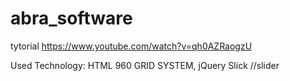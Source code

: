 # abra_software

tytorial https://www.youtube.com/watch?v=qh0AZRaogzU


Used Technology:
HTML
960 GRID SYSTEM,
jQuery 
Slick //slider

